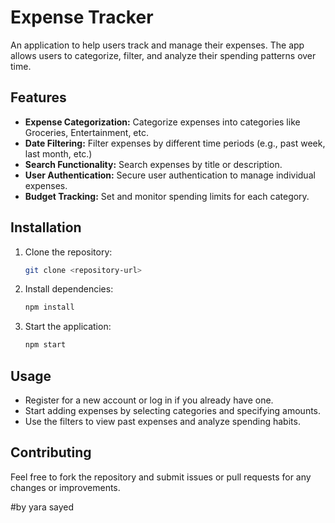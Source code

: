 # Expense Tracker

An application to help users track and manage their expenses. The app allows users to categorize, filter, and analyze their spending patterns over time.

## Features

- **Expense Categorization:** Categorize expenses into categories like Groceries, Entertainment, etc.
- **Date Filtering:** Filter expenses by different time periods (e.g., past week, last month, etc.)
- **Search Functionality:** Search expenses by title or description.
- **User Authentication:** Secure user authentication to manage individual expenses.
- **Budget Tracking:** Set and monitor spending limits for each category.

## Installation

1. Clone the repository:
    ```bash
    git clone <repository-url>
    ```

2. Install dependencies:
    ```bash
    npm install
    ```

3. Start the application:
    ```bash
    npm start
    ```

## Usage

- Register for a new account or log in if you already have one.
- Start adding expenses by selecting categories and specifying amounts.
- Use the filters to view past expenses and analyze spending habits.

## Contributing

Feel free to fork the repository and submit issues or pull requests for any changes or improvements.

#by yara sayed
